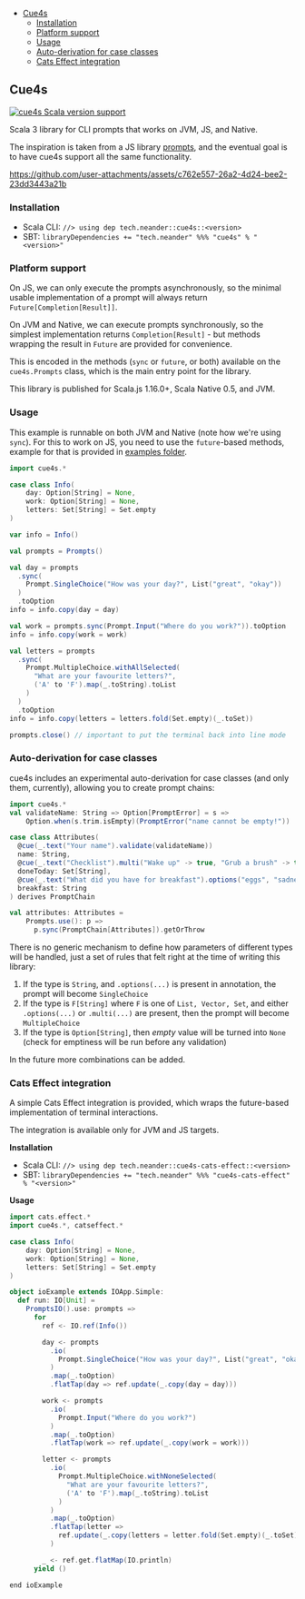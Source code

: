 <!--toc:start-->
- [Cue4s](#cue4s)
  - [Installation](#installation)
  - [Platform support](#platform-support)
  - [Usage](#usage)
  - [Auto-derivation for case classes](#auto-derivation-for-case-classes)
  - [Cats Effect integration](#cats-effect-integration)
<!--toc:end-->

## Cue4s

[![cue4s Scala version support](https://index.scala-lang.org/neandertech/cue4s/cue4s/latest.svg)](https://index.scala-lang.org/indoorvivants/cue4s/cue4s)

Scala 3 library for CLI prompts that works on JVM, JS, and Native.

The inspiration is taken from a JS library [prompts](https://github.com/terkelg/prompts#options), and the eventual goal is to have cue4s support all the same functionality. 

https://github.com/user-attachments/assets/c762e557-26a2-4d24-bee2-23dd3443a21b

### Installation

 - Scala CLI: `//> using dep tech.neander::cue4s::<version>`
 - SBT: `libraryDependencies += "tech.neander" %%% "cue4s" % "<version>"`

### Platform support

On JS, we can only execute the prompts asynchronously, so the minimal 
usable implementation of a prompt will always return `Future[Completion[Result]]`.

On JVM and Native, we can execute prompts synchronously, so the simplest 
implementation returns `Completion[Result]` - but methods wrapping the result in `Future` are provided for convenience.

This is encoded in the methods (`sync` or `future`, or both) available on the `cue4s.Prompts` class, which is the main entry point for the library.

This library is published for Scala.js 1.16.0+, Scala Native 0.5, and JVM.

### Usage

This example is runnable on both JVM and Native (note how we're using `sync`).
For this to work on JS, you need to use the `future`-based methods, example for that is provided in [examples folder](./modules/example/src/main/).

```scala mdoc:compile-only
import cue4s.*

case class Info(
    day: Option[String] = None,
    work: Option[String] = None,
    letters: Set[String] = Set.empty
)

var info = Info()

val prompts = Prompts()

val day = prompts
  .sync(
    Prompt.SingleChoice("How was your day?", List("great", "okay"))
  )
  .toOption
info = info.copy(day = day)

val work = prompts.sync(Prompt.Input("Where do you work?")).toOption
info = info.copy(work = work)

val letters = prompts
  .sync(
    Prompt.MultipleChoice.withAllSelected(
      "What are your favourite letters?",
      ('A' to 'F').map(_.toString).toList
    )
  )
  .toOption
info = info.copy(letters = letters.fold(Set.empty)(_.toSet))

prompts.close() // important to put the terminal back into line mode
```

### Auto-derivation for case classes

cue4s includes an experimental auto-derivation for case classes (and only them, currently),
allowing you to create prompt chains:

```scala mdoc:compile-only
import cue4s.*
val validateName: String => Option[PromptError] = s =>
    Option.when(s.trim.isEmpty)(PromptError("name cannot be empty!"))

case class Attributes(
  @cue(_.text("Your name").validate(validateName))
  name: String,
  @cue(_.text("Checklist").multi("Wake up" -> true, "Grub a brush" -> true, "Put a little makeup" -> false))
  doneToday: Set[String],
  @cue(_.text("What did you have for breakfast").options("eggs", "sadness"))
  breakfast: String
) derives PromptChain

val attributes: Attributes = 
    Prompts.use(): p =>
      p.sync(PromptChain[Attributes]).getOrThrow
```

There is no generic mechanism to define how parameters of different types will be handled, just a set of 
rules that felt right at the time of writing this library:

1. If the type is `String`, and `.options(...)` is present in annotation, the prompt will become `SingleChoice`
2. If the type is `F[String]` where `F` is one of `List, Vector, Set`, and either `.options(...)` or `.multi(...)` are present,
   then the prompt will become `MultipleChoice`
3. If the type is `Option[String]`, then _empty_ value will be turned into `None` (check for emptiness will be run before any validation)

In the future more combinations can be added.

### Cats Effect integration

A simple Cats Effect integration is provided, which wraps the future-based implementation of terminal interactions. 

The integration is available only for JVM and JS targets.


**Installation**

 - Scala CLI: `//> using dep tech.neander::cue4s-cats-effect::<version>`
 - SBT: `libraryDependencies += "tech.neander" %%% "cue4s-cats-effect" % "<version>"`

**Usage**

```scala mdoc:compile-only
import cats.effect.*
import cue4s.*, catseffect.*

case class Info(
    day: Option[String] = None,
    work: Option[String] = None,
    letters: Set[String] = Set.empty
)

object ioExample extends IOApp.Simple:
  def run: IO[Unit] =
    PromptsIO().use: prompts =>
      for
        ref <- IO.ref(Info())

        day <- prompts
          .io(
            Prompt.SingleChoice("How was your day?", List("great", "okay"))
          )
          .map(_.toOption)
          .flatTap(day => ref.update(_.copy(day = day)))

        work <- prompts
          .io(
            Prompt.Input("Where do you work?")
          )
          .map(_.toOption)
          .flatTap(work => ref.update(_.copy(work = work)))

        letter <- prompts
          .io(
            Prompt.MultipleChoice.withNoneSelected(
              "What are your favourite letters?",
              ('A' to 'F').map(_.toString).toList
            )
          )
          .map(_.toOption)
          .flatTap(letter =>
            ref.update(_.copy(letters = letter.fold(Set.empty)(_.toSet)))
          )

        _ <- ref.get.flatMap(IO.println)
      yield ()

end ioExample
```

